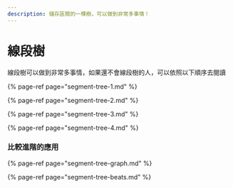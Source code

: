 ```yaml
---
description: 儲存區間的一棵樹，可以做到非常多事情！
---
```


# 線段樹

線段樹可以做到非常多事情，如果還不會線段樹的人，可以依照以下順序去閱讀

{% page-ref page="segment-tree-1.md" %}

{% page-ref page="segment-tree-2.md" %}

{% page-ref page="segment-tree-3.md" %}

{% page-ref page="segment-tree-4.md" %}

### 比較進階的應用

{% page-ref page="segment-tree-graph.md" %}

{% page-ref page="segment-tree-beats.md" %}



